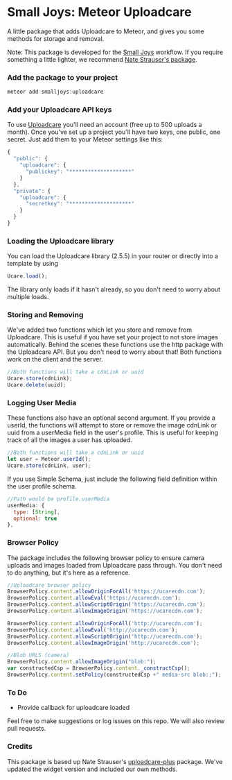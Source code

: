 # Small Joys: Meteor Uploadcare

A little package that adds Uploadcare to Meteor, and gives you some methods for storage and removal.

Note: This package is developed for the <a href="http://smalljoys.co">Small Joys</a> workflow. If you require something a little lighter, we recommend <a href="https://github.com/nate-strauser/meteor-uploadcare-plus/">Nate Strauser's package</a>.


### Add the package to your project

``` js
meteor add smalljoys:uploadcare
```

### Add your Uploadcare API keys

To use <a href="https://uploadcare.com/">Uploadcare</a> you'll need an account (free up to 500 uploads a month). Once you've set up a project you'll have two keys, one public, one secret. Just add them to your Meteor settings like this:

``` js
{
  "public": {
    "uploadcare": {
      "publickey": "********************"
    }
  },
  "private": {
    "uploadcare": {
      "secretkey": "********************"
    }
  }
}
```

### Loading the Uploadcare library

You can load the Uploadcare library (2.5.5) in your router or directly into a template by using

``` js
Ucare.load();
```

The library only loads if it hasn't already, so you don't need to worry about multiple loads.

### Storing and Removing

We've added two functions which let you store and remove from Uploadcare. This is useful if you have set your project to not store images automatically. Behind the scenes these functions use the http package with the Uploadcare API. But you don't need to worry about that! Both functions work on the client and the server.

```js
//Both functions will take a cdnLink or uuid
Ucare.store(cdnLink);
Ucare.delete(uuid);
```

### Logging User Media

These functions also have an optional second argument. If you provide a userId, the functions will attempt to store or remove the image cdnLink or uuid from a userMedia field in the user's profile. This is useful for keeping track of all the images a user has uploaded.

``` js
//Both functions will take a cdnLink or uuid
let user = Meteor.userId();
Ucare.store(cdnLink, user);
```

If you use Simple Schema, just include the following field definition within the user profile schema.

``` js
//Path would be profile.userMedia
userMedia: {
  type: [String],
  optional: true
},
```

### Browser Policy

The package includes the following browser policy to ensure camera uploads and images loaded from Uploadcare pass through. You don't need to do anything, but it's here as a reference.

``` js
//Uploadcare browser policy
BrowserPolicy.content.allowOriginForAll('https://ucarecdn.com');
BrowserPolicy.content.allowEval('https://ucarecdn.com');
BrowserPolicy.content.allowScriptOrigin('https://ucarecdn.com');
BrowserPolicy.content.allowImageOrigin('https://ucarecdn.com');

BrowserPolicy.content.allowOriginForAll('http://ucarecdn.com');
BrowserPolicy.content.allowEval('http://ucarecdn.com');
BrowserPolicy.content.allowScriptOrigin('http://ucarecdn.com');
BrowserPolicy.content.allowImageOrigin('http://ucarecdn.com');

//Blob URLS (camera)
BrowserPolicy.content.allowImageOrigin("blob:");
var constructedCsp = BrowserPolicy.content._constructCsp();
BrowserPolicy.content.setPolicy(constructedCsp +" media-src blob:;");
```

### To Do
- Provide callback for uploadcare loaded

Feel free to make suggestions or log issues on this repo. We will also review pull requests.


### Credits
This package is based up Nate Strauser's <a href="https://github.com/nate-strauser/meteor-uploadcare-plus/">uploadcare-plus</a> package. We've updated the widget version and included our own methods.
